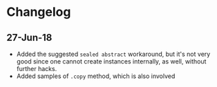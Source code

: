 # Changelog

## 27-Jun-18

- Added the suggested `sealed abstract` workaround, but it's not very good since one cannot create instances internally, as well, without further hacks.
- Added samples of `.copy` method, which is also involved
